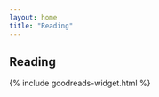 ```yaml
---
layout: home
title: "Reading"
---
```


## Reading

<div class="row g-5 mb-5">

{% include goodreads-widget.html %}

</div>